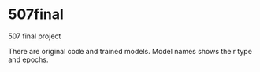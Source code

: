 # 507final
507 final project

There are original code and trained models. Model names shows their type and epochs.

